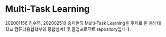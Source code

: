 # Multi-Task Learning

202001156 김수영, 202002510 송재현의 Multi-Task Learning을 주제로 한 충남대학교 컴퓨터융합학부의 종합설계1 및 졸업프로젝트 repository입니다.
